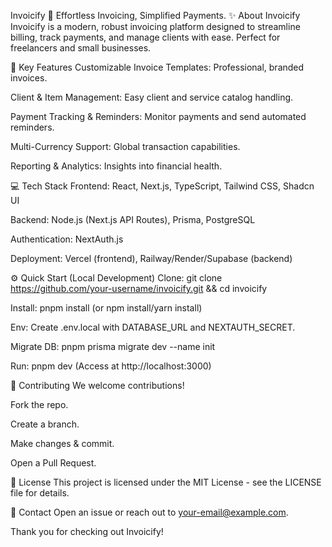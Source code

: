 Invoicify
🚀 Effortless Invoicing, Simplified Payments.
✨ About Invoicify
Invoicify is a modern, robust invoicing platform designed to streamline billing, track payments, and manage clients with ease. Perfect for freelancers and small businesses.

🌟 Key Features
Customizable Invoice Templates: Professional, branded invoices.

Client & Item Management: Easy client and service catalog handling.

Payment Tracking & Reminders: Monitor payments and send automated reminders.

Multi-Currency Support: Global transaction capabilities.

Reporting & Analytics: Insights into financial health.

💻 Tech Stack
Frontend: React, Next.js, TypeScript, Tailwind CSS, Shadcn UI

Backend: Node.js (Next.js API Routes), Prisma, PostgreSQL

Authentication: NextAuth.js

Deployment: Vercel (frontend), Railway/Render/Supabase (backend)

⚙️ Quick Start (Local Development)
Clone: git clone https://github.com/your-username/invoicify.git && cd invoicify

Install: pnpm install (or npm install/yarn install)

Env: Create .env.local with DATABASE_URL and NEXTAUTH_SECRET.

Migrate DB: pnpm prisma migrate dev --name init

Run: pnpm dev (Access at http://localhost:3000)

🤝 Contributing
We welcome contributions!

Fork the repo.

Create a branch.

Make changes & commit.

Open a Pull Request.

📄 License
This project is licensed under the MIT License - see the LICENSE file for details.

📧 Contact
Open an issue or reach out to your-email@example.com.

Thank you for checking out Invoicify!